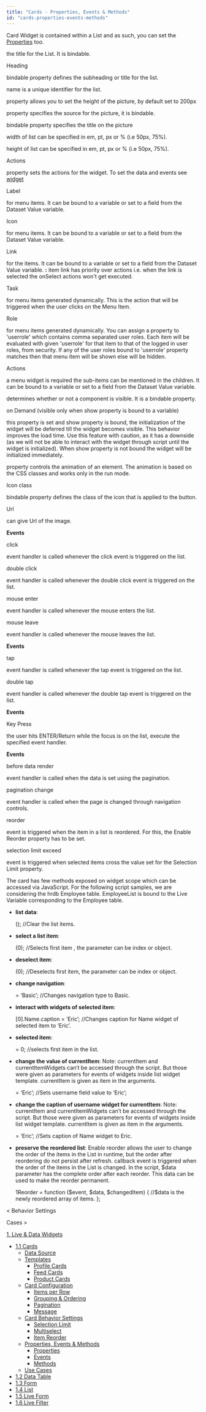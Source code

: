 ```yaml
---
title: "Cards - Properties, Events & Methods"
id: "cards-properties-events-methods"
---
```


Card Widget is contained within a List and as such, you can set the [Properties](/learn/app-development/widgets/datalive/list/list-properties-events-methods/#properties) too.

the title for the List. It is bindable.

Heading

bindable property defines the subheading or title for the list.

name is a unique identifier for the list.

property allows you to set the height of the picture, by default set to 200px

property specifies the source for the picture, it is bindable.

bindable property specifies the title on the picture

width of list can be specified in em, pt, px or % (i.e 50px, 75%).

height of list can be specified in em, pt, px or % (i.e 50px, 75%).

Actions

property sets the actions for the widget. To set the data and events see [widget](/learn/app-development/widgets/navigation/dropdown-menu/)

Label

for menu items. It can be bound to a variable or set to a field from the Dataset Value variable.

Icon

for menu items. It can be bound to a variable or set to a field from the Dataset Value variable.

Link

for the items. It can be bound to a variable or set to a field from the Dataset Value variable. **:** item link has priority over actions i.e. when the link is selected the onSelect actions won't get executed.

Task

for menu items generated dynamically. This is the action that will be triggered when the user clicks on the Menu Item.

Role

for menu items generated dynamically. You can assign a property to 'userrole' which contains comma separated user roles. Each item will be evaluated with given 'userrole' for that item to that of the logged in user roles, from security. If any of the user roles bound to 'userrole' property matches then that menu item will be shown else will be hidden.

Actions

a menu widget is required the sub-items can be mentioned in the children. It can be bound to a variable or set to a field from the Dataset Value variable.

determines whether or not a component is visible. It is a bindable property.

on Demand (visible only when show property is bound to a variable)

this property is set and show property is bound, the initialization of the widget will be deferred till the widget becomes visible. This behavior improves the load time. Use this feature with caution, as it has a downside (as we will not be able to interact with the widget through script until the widget is initialized). When show property is not bound the widget will be initialized immediately.

property controls the animation of an element. The animation is based on the CSS classes and works only in the run mode.

Icon class

bindable property defines the class of the icon that is applied to the button.

Url

can give Url of the image.

**Events**

click

event handler is called whenever the click event is triggered on the list.

double click

event handler is called whenever the double click event is triggered on the list.

mouse enter

event handler is called whenever the mouse enters the list.

mouse leave

event handler is called whenever the mouse leaves the list.

**Events**

tap

event handler is called whenever the tap event is triggered on the list.

double tap

event handler is called whenever the double tap event is triggered on the list.

**Events**

Key Press

the user hits ENTER/Return while the focus is on the list, execute the specified event handler.

**Events**

before data render

event handler is called when the data is set using the pagination.

pagination change

event handler is called when the page is changed through navigation controls.

reorder

event is triggered when the item in a list is reordered. For this, the Enable Reorder property has to be set.

selection limit exceed

event is triggered when selected items cross the value set for the Selection Limit property.

The card has few methods exposed on widget scope which can be accessed via JavaScript. For the following script samples, we are considering the hrdb Employee table. EmployeeList is bound to the Live Variable corresponding to the Employee table.

- **list data**:
    
    (); //Clear the list items.
    
- **select a list item**:
    
    (0); 
    //Selects first item , the parameter can be index or object.
    
- **deselect item**:
    
    (0); 
    //Deselects first item, the parameter can be index or object.
    
- **change navigation**:
    
     = ‘Basic’; 
    //Changes navigation type to Basic.
    
- **interact with widgets of selected item**:
    
    \[0\].Name.caption = ‘Eric’; 
    //Changes caption for Name widget of selected item to ‘Eric’.
    
- **selected item**:
    
     = 0; 
    //selects first item in the list.
    
- **change the value of currentItem**: Note: currentItem and currentItemWidgets can’t be accessed through the script. But those were given as parameters for events of widgets inside list widget template. currentItem is given as item in the arguments.
    
     = ‘Eric’; //Sets username field value to ‘Eric’;
    
- **change the caption of username widget for currentItem**: Note: currentItem and currentItemWidgets can’t be accessed through the script. But those were given as parameters for events of widgets inside list widget template. currentItem is given as item in the arguments.
    
     = ‘Eric’; 
    //Sets caption of Name widget to Eric.
    
- **preserve the reordered list**: Enable reorder allows the user to change the order of the items in the List in runtime, but the order after reordering do not persist after refresh. callback event is triggered when the order of the items in the List is changed. In the script, $data parameter has the complete order after each reorder. This data can be used to make the reorder permanent.
    
    1Reorder = function ($event, $data, $changedItem) { 
          //$data is the newly reordered array of items.
    };
    

< Behavior Settings

Cases >

[1\. Live & Data Widgets](/learn/app-development/widgets/widget-library/#data-live)

- [1.1 Cards](/learn/app-development/widgets/datalive/cards/)
    - [Data Source](/learn/app-development/widgets/datalive/cards/cards-data-source/)
    - [Templates](/learn/app-development/widgets/datalive/cards/cards-templates/)
        - [Profile Cards](/learn/app-development/widgets/datalive/cards/cards-templates/#profile)
        - [Feed Cards](/learn/app-development/widgets/datalive/cards/cards-templates/#feed)
        - [Product Cards](/learn/app-development/widgets/datalive/cards/cards-templates/#product)
    - [Card Configuration](/learn/app-development/widgets/datalive/cards/card-configuration/)
        - [Items per Row](/learn/app-development/widgets/datalive/cards/card-configuration/#items-per-row)
        - [Grouping & Ordering](/learn/app-development/widgets/datalive/cards/card-configuration/#grouping-ordering)
        - [Pagination](/learn/app-development/widgets/datalive/cards/card-configuration/#pagin)
        - [Message](/learn/app-development/widgets/datalive/cards/card-configuration/#message)
    - [Card Behavior Settings](/learn/app-development/widgets/datalive/cards/card-behavior-settings/)
        - [Selection Limit](/learn/app-development/widgets/datalive/cards/card-behavior-settings/#selection)
        - [Multiselect](/learn/app-development/widgets/datalive/cards/card-behavior-settings/#multiselect)
        - [Item Reorder](/learn/app-development/widgets/datalive/cards/card-behavior-settings/#item-reorder)
    - [Properties, Events & Methods](#)
        - [Properties](#properties)
        - [Events](#events)
        - [Methods](#methods)
    - [Use Cases](/learn/app-development/widgets/datalive/cards/card-use-cases/)
- [1.2 Data Table](/learn/app-development/widgets/datalive/data-table/)
- [1.3 Form](/learn/app-development/widgets/datalive/form/)
- [1.4 List](/learn/app-development/widgets/datalive/list/)
- [1.5 Live Form](/learn/app-development/widgets/datalive/live-form/)
- [1.6 Live Filter](/learn/app-development/widgets/datalive/live-filter/)
